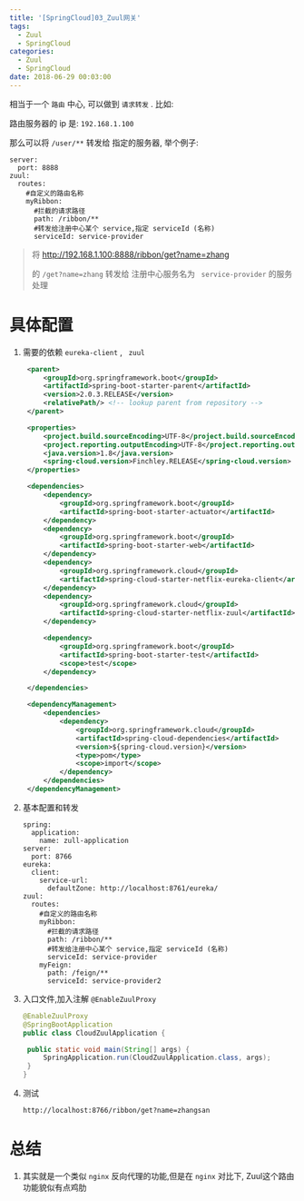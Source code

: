 ```yaml
---
title: '[SpringCloud]03_Zuul网关'
tags:
  - Zuul
  - SpringCloud
categories:
  - Zuul
  - SpringCloud
date: 2018-06-29 00:03:00
---
```


相当于一个 `路由` 中心, 可以做到 `请求转发` . 比如: 

路由服务器的 ip 是:  `192.168.1.100` 

那么可以将 `/user/**`  转发给 指定的服务器, 举个例子:

```
server:
  port: 8888
zuul:
  routes:
    #自定义的路由名称
    myRibbon:
      #拦截的请求路径
      path: /ribbon/**
      #转发给注册中心某个 service,指定 serviceId (名称)
      serviceId: service-provider
```

> 将   http://192.168.1.100:8888/ribbon/get?name=zhang
>
> 的 `/get?name=zhang`    转发给 注册中心服务名为 ` service-provider` 的服务处理



# 具体配置



1. 需要的依赖 `eureka-client`  , ` zuul` 

   ```xml
   	<parent>
   		<groupId>org.springframework.boot</groupId>
   		<artifactId>spring-boot-starter-parent</artifactId>
   		<version>2.0.3.RELEASE</version>
   		<relativePath/> <!-- lookup parent from repository -->
   	</parent>
   
   	<properties>
   		<project.build.sourceEncoding>UTF-8</project.build.sourceEncoding>
   		<project.reporting.outputEncoding>UTF-8</project.reporting.outputEncoding>
   		<java.version>1.8</java.version>
   		<spring-cloud.version>Finchley.RELEASE</spring-cloud.version>
   	</properties>
   
   	<dependencies>
   		<dependency>
   			<groupId>org.springframework.boot</groupId>
   			<artifactId>spring-boot-starter-actuator</artifactId>
   		</dependency>
   		<dependency>
   			<groupId>org.springframework.boot</groupId>
   			<artifactId>spring-boot-starter-web</artifactId>
   		</dependency>
   		<dependency>
   			<groupId>org.springframework.cloud</groupId>
   			<artifactId>spring-cloud-starter-netflix-eureka-client</artifactId>
   		</dependency>
   		<dependency>
   			<groupId>org.springframework.cloud</groupId>
   			<artifactId>spring-cloud-starter-netflix-zuul</artifactId>
   		</dependency>
   
   		<dependency>
   			<groupId>org.springframework.boot</groupId>
   			<artifactId>spring-boot-starter-test</artifactId>
   			<scope>test</scope>
   		</dependency>
   
   	</dependencies>
   
   	<dependencyManagement>
   		<dependencies>
   			<dependency>
   				<groupId>org.springframework.cloud</groupId>
   				<artifactId>spring-cloud-dependencies</artifactId>
   				<version>${spring-cloud.version}</version>
   				<type>pom</type>
   				<scope>import</scope>
   			</dependency>
   		</dependencies>
   	</dependencyManagement>
   ```

2. 基本配置和转发

   ```
   spring:
     application:
       name: zull-application
   server:
     port: 8766
   eureka:
     client:
       service-url:
         defaultZone: http://localhost:8761/eureka/
   zuul:
     routes:
       #自定义的路由名称
       myRibbon:
         #拦截的请求路径
         path: /ribbon/**
         #转发给注册中心某个 service,指定 serviceId (名称)
         serviceId: service-provider
       myFeign:
         path: /feign/**
         serviceId: service-provider2
   
   ```

3. 入口文件,加入注解 `@EnableZuulProxy` 

   ```java
   @EnableZuulProxy
   @SpringBootApplication
   public class CloudZuulApplication {
   
   	public static void main(String[] args) {
   		SpringApplication.run(CloudZuulApplication.class, args);
   	}
   }
   
   ```

4. 测试

   ```
   http://localhost:8766/ribbon/get?name=zhangsan
   ```

   





# 总结

1. 其实就是一个类似 `nginx`  反向代理的功能,但是在 `nginx` 对比下, Zuul这个路由功能貌似有点鸡肋